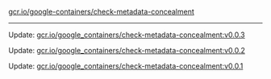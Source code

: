 [gcr.io/google-containers/check-metadata-concealment](https://hub.docker.com/r/cruse/check-metadata-concealment/tags/) 

----
Update: [gcr.io/google_containers/check-metadata-concealment:v0.0.3](https://hub.docker.com/r/cruse/check-metadata-concealment/tags/)

Update: [gcr.io/google_containers/check-metadata-concealment:v0.0.2](https://hub.docker.com/r/cruse/check-metadata-concealment/tags/)

Update: [gcr.io/google_containers/check-metadata-concealment:v0.0.1](https://hub.docker.com/r/cruse/check-metadata-concealment/tags/)

